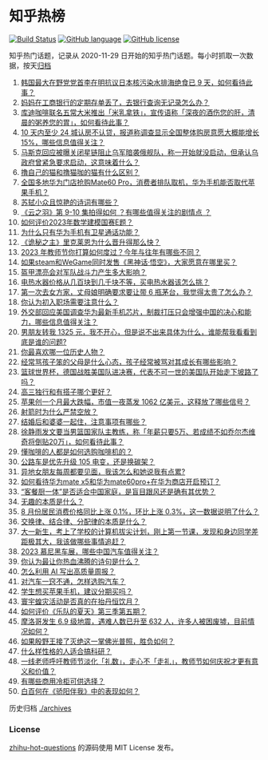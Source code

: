 # 知乎热榜
[![Build Status](https://github.com/ToWeLong/zhihu-hot-questions/workflows/CI/badge.svg)](https://github.com/ToWeLong/zhihu-hot-questions/actions)
[![GitHub language](https://img.shields.io/badge/language-golang-orange.svg)](https://golang.org/)
[![GitHub license](https://img.shields.io/github/license/ToWeLong/zhihu-hot-questions)](https://github.com/ToWeLong/zhihu-hot-questions/blob/main/LICENSE)

知乎热门话题，记录从 2020-11-29 日开始的知乎热门话题。每小时抓取一次数据，按天[归档](./archives)

<!-- BEGIN -->

1. [韩国最大在野党党首李在明抗议日本核污染水排海绝食已 9 天，如何看待此事？](https://www.zhihu.com/question/621132572)
1. [妈妈在工商银行的定期存单丢了，去银行查询无记录怎么办？](https://www.zhihu.com/question/418824597)
1. [库迪咖啡联名五常大米推出「米乳拿铁」，宣传语称「深夜的酒伤您的肝，清晨的粥养您的胃」，如何看待此事？](https://www.zhihu.com/question/621067626)
1. [10 天内至少 24 城认房不认贷，报道称调查显示全国整体购房意愿大概能增长15%，哪些信息值得关注？](https://www.zhihu.com/question/621222248)
1. [马斯克回应被曝关闭星链阻止乌军暗袭俄舰队，称一开始就没启动，但承认乌政府曾紧急要求启动，这意味着什么？](https://www.zhihu.com/question/621090799)
1. [撸自己的猫和撸猫咖的猫有什么区别？](https://www.zhihu.com/question/620193966)
1. [全国多地华为门店抢购Mate60 Pro，消费者排队取机，华为手机能否取代苹果手机？](https://www.zhihu.com/question/620452553)
1. [苏轼小众且惊艳的诗词有哪些？](https://www.zhihu.com/question/615629764)
1. [《云之羽》第 9-10 集拍得如何 ？有哪些值得关注的剧情点 ？](https://www.zhihu.com/question/620916254)
1. [如何评价2023年数学建模国赛E题？](https://www.zhihu.com/question/620987508)
1. [为什么只有华为手机有卫星通话功能？](https://www.zhihu.com/question/620650248)
1. [《诡秘之主》里克莱恩为什么晋升得那么快？](https://www.zhihu.com/question/568588216)
1. [2023 年教师节你打算如何度过？今年与往年有哪些不同？](https://www.zhihu.com/question/621124449)
1. [如果steam和WeGame同时发售《黑神话·悟空》，大家愿意在哪里买？](https://www.zhihu.com/question/621074282)
1. [盔甲漂亮会对军队战斗力产生多大影响？](https://www.zhihu.com/question/522459431)
1. [电热水器价格从几百块到几千块不等，买电热水器该怎么挑？](https://www.zhihu.com/question/454929503)
1. [第一次去女方家，丈母娘明确要求要让带 6 瓶茅台，我觉得太贵了怎么办？](https://www.zhihu.com/question/618374878)
1. [你认为初入职场需要注意什么？](https://www.zhihu.com/question/620877025)
1. [外交部回应美国调查华为最新手机芯片，制裁打压只会增强中国的决心和能力，哪些信息值得关注？](https://www.zhihu.com/question/621088795)
1. [男朋友转我 1325 元，我不开心，但是说不出来具体为什么，谁能帮我看看到底是谁的问题?](https://www.zhihu.com/question/620112583)
1. [你最喜欢哪一位历史人物？](https://www.zhihu.com/question/619035093)
1. [经常骂孩子笨的父母是什么心态，孩子经常被骂对其成长有哪些影响？](https://www.zhihu.com/question/620600983)
1. [篮球世界杯，德国战胜美国队进决赛，代表不可一世的美国队开始走下坡路了吗？](https://www.zhihu.com/question/621173097)
1. [高三独行和有搭子哪个更好？](https://www.zhihu.com/question/618147848)
1. [苹果创一个月最大跌幅，市值一夜蒸发 1062 亿美元，这释放了哪些信号？](https://www.zhihu.com/question/620877319)
1. [射箭时为什么严禁空放？](https://www.zhihu.com/question/39936292)
1. [结婚后和婆婆一起住，注意事项有哪些？](https://www.zhihu.com/question/619510061)
1. [徐静雨发文要当男篮国家队主教练，称「年薪只要5万、若成绩不如乔尔杰维奇将倒贴20万」，如何看待此事？](https://www.zhihu.com/question/620717178)
1. [懂咖啡的人都是如何选购咖啡机的？](https://www.zhihu.com/question/535121221)
1. [公路车是优先升级 105 电变，还是换碳架？](https://www.zhihu.com/question/620750611)
1. [异地女朋友每周都要见面，我该怎么和她说我有点累?](https://www.zhihu.com/question/620677850)
1. [如何看待华为mate x5和华为mate60pro+在华为商店开启预订？](https://www.zhihu.com/question/621058117)
1. [“客餐厨一体”是否适合中国家庭，是盲目跟风还是确有其优势？](https://www.zhihu.com/question/620752487)
1. [无趣的本质是什么？](https://www.zhihu.com/question/620391012)
1. [8 月份居民消费价格同比上涨 0.1%，环比上涨 0.3%，这一数据说明了什么？](https://www.zhihu.com/question/621219921)
1. [交换律、结合律、分配律的本质是什么？](https://www.zhihu.com/question/285971671)
1. [大一新生，考上了学校的计算机拔尖计划，刚上第一节课，发现和身边同学差距极其大，我该做哪些事情追赶？](https://www.zhihu.com/question/620602438)
1. [2023 慕尼黑车展，哪些中国汽车值得关注？](https://www.zhihu.com/question/620590465)
1. [你认为最让你热血沸腾的诗句是什么？](https://www.zhihu.com/question/621181874)
1. [怎么利用 AI 写出高质量周报？](https://www.zhihu.com/question/619684539)
1. [对汽车一窍不通，怎样选购汽车？](https://www.zhihu.com/question/19991150)
1. [学生想买苹果手机，建议分期买吗？](https://www.zhihu.com/question/617807489)
1. [寰宇蝗灾活动是否真的在抬丹恒饮月？](https://www.zhihu.com/question/621076940)
1. [如何评价《乐队的夏天》第三季第五期？](https://www.zhihu.com/question/621046413)
1. [摩洛哥发生 6.9 级地震，遇难人数已升至 632 人，许多人被困废墟，目前情况如何？](https://www.zhihu.com/question/621221119)
1. [如果殷野王接了灭绝这一掌佛光普照，胜负如何？](https://www.zhihu.com/question/367166323)
1. [什么样性格的人适合搞科研？](https://www.zhihu.com/question/576623619)
1. [一线老师呼吁教师节淡化「礼数」，走心不「走礼」，教师节如何庆祝才更有意义和价值？](https://www.zhihu.com/question/621084371)
1. [有哪些商用冷柜可供选择？](https://www.zhihu.com/question/47051304)
1. [白百何在《骄阳伴我》中的表现如何？](https://www.zhihu.com/question/620178419)

<!-- END -->

历史归档 [./archives](./archives)


### License
[zhihu-hot-questions](https://github.com/towelong/zhihu-hot-questions) 的源码使用 MIT License 发布。